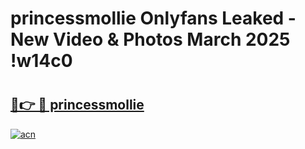 # princessmollie Onlyfans Leaked - New Video & Photos March 2025 !w14c0

# <h2><a href="https://nhiiql.iuczelnia.edu.pl?title=princessmollie&ref=w14c0">🔗👉 🔴 princessmollie</a></h2>

[![acn](https://github.com/user-attachments/assets/0f9c940e-d8b0-45ae-aac7-cd30a18b3e1c)](https://nhiiql.iuczelnia.edu.pl?title=princessmollie&ref=w14c0)

